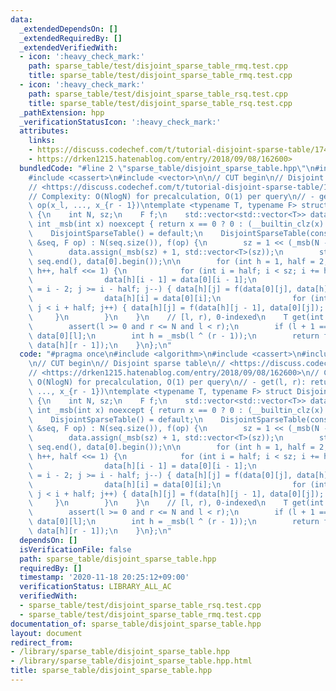 ```yaml
---
data:
  _extendedDependsOn: []
  _extendedRequiredBy: []
  _extendedVerifiedWith:
  - icon: ':heavy_check_mark:'
    path: sparse_table/test/disjoint_sparse_table_rmq.test.cpp
    title: sparse_table/test/disjoint_sparse_table_rmq.test.cpp
  - icon: ':heavy_check_mark:'
    path: sparse_table/test/disjoint_sparse_table_rsq.test.cpp
    title: sparse_table/test/disjoint_sparse_table_rsq.test.cpp
  _pathExtension: hpp
  _verificationStatusIcon: ':heavy_check_mark:'
  attributes:
    links:
    - https://discuss.codechef.com/t/tutorial-disjoint-sparse-table/17404>
    - https://drken1215.hatenablog.com/entry/2018/09/08/162600>
  bundledCode: "#line 2 \"sparse_table/disjoint_sparse_table.hpp\"\n#include <algorithm>\n\
    #include <cassert>\n#include <vector>\n\n// CUT begin\n// Disjoint sparse table\n\
    // <https://discuss.codechef.com/t/tutorial-disjoint-sparse-table/17404>\n// <https://drken1215.hatenablog.com/entry/2018/09/08/162600>\n\
    // Complexity: O(NlogN) for precalculation, O(1) per query\n// - get(l, r): return\
    \ op(x_l, ..., x_{r - 1})\ntemplate <typename T, typename F> struct DisjointSparseTable\
    \ {\n    int N, sz;\n    F f;\n    std::vector<std::vector<T>> data;\n    static\
    \ int _msb(int x) noexcept { return x == 0 ? 0 : (__builtin_clz(x) ^ 31); }\n\
    \    DisjointSparseTable() = default;\n    DisjointSparseTable(const std::vector<T>\
    \ &seq, F op) : N(seq.size()), f(op) {\n        sz = 1 << (_msb(N - 1) + 1);\n\
    \        data.assign(_msb(sz) + 1, std::vector<T>(sz));\n        std::copy(seq.begin(),\
    \ seq.end(), data[0].begin());\n\n        for (int h = 1, half = 2; half < N;\
    \ h++, half <<= 1) {\n            for (int i = half; i < sz; i += half * 2) {\n\
    \                data[h][i - 1] = data[0][i - 1];\n                for (int j\
    \ = i - 2; j >= i - half; j--) { data[h][j] = f(data[0][j], data[h][j + 1]); }\n\
    \                data[h][i] = data[0][i];\n                for (int j = i + 1;\
    \ j < i + half; j++) { data[h][j] = f(data[h][j - 1], data[0][j]); }\n       \
    \     }\n        }\n    }\n    // [l, r), 0-indexed\n    T get(int l, int r) {\n\
    \        assert(l >= 0 and r <= N and l < r);\n        if (l + 1 == r) return\
    \ data[0][l];\n        int h = _msb(l ^ (r - 1));\n        return f(data[h][l],\
    \ data[h][r - 1]);\n    }\n};\n"
  code: "#pragma once\n#include <algorithm>\n#include <cassert>\n#include <vector>\n\
    \n// CUT begin\n// Disjoint sparse table\n// <https://discuss.codechef.com/t/tutorial-disjoint-sparse-table/17404>\n\
    // <https://drken1215.hatenablog.com/entry/2018/09/08/162600>\n// Complexity:\
    \ O(NlogN) for precalculation, O(1) per query\n// - get(l, r): return op(x_l,\
    \ ..., x_{r - 1})\ntemplate <typename T, typename F> struct DisjointSparseTable\
    \ {\n    int N, sz;\n    F f;\n    std::vector<std::vector<T>> data;\n    static\
    \ int _msb(int x) noexcept { return x == 0 ? 0 : (__builtin_clz(x) ^ 31); }\n\
    \    DisjointSparseTable() = default;\n    DisjointSparseTable(const std::vector<T>\
    \ &seq, F op) : N(seq.size()), f(op) {\n        sz = 1 << (_msb(N - 1) + 1);\n\
    \        data.assign(_msb(sz) + 1, std::vector<T>(sz));\n        std::copy(seq.begin(),\
    \ seq.end(), data[0].begin());\n\n        for (int h = 1, half = 2; half < N;\
    \ h++, half <<= 1) {\n            for (int i = half; i < sz; i += half * 2) {\n\
    \                data[h][i - 1] = data[0][i - 1];\n                for (int j\
    \ = i - 2; j >= i - half; j--) { data[h][j] = f(data[0][j], data[h][j + 1]); }\n\
    \                data[h][i] = data[0][i];\n                for (int j = i + 1;\
    \ j < i + half; j++) { data[h][j] = f(data[h][j - 1], data[0][j]); }\n       \
    \     }\n        }\n    }\n    // [l, r), 0-indexed\n    T get(int l, int r) {\n\
    \        assert(l >= 0 and r <= N and l < r);\n        if (l + 1 == r) return\
    \ data[0][l];\n        int h = _msb(l ^ (r - 1));\n        return f(data[h][l],\
    \ data[h][r - 1]);\n    }\n};\n"
  dependsOn: []
  isVerificationFile: false
  path: sparse_table/disjoint_sparse_table.hpp
  requiredBy: []
  timestamp: '2020-11-18 20:25:12+09:00'
  verificationStatus: LIBRARY_ALL_AC
  verifiedWith:
  - sparse_table/test/disjoint_sparse_table_rsq.test.cpp
  - sparse_table/test/disjoint_sparse_table_rmq.test.cpp
documentation_of: sparse_table/disjoint_sparse_table.hpp
layout: document
redirect_from:
- /library/sparse_table/disjoint_sparse_table.hpp
- /library/sparse_table/disjoint_sparse_table.hpp.html
title: sparse_table/disjoint_sparse_table.hpp
---
```

